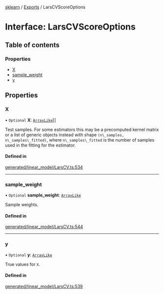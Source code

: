 [sklearn](../readme.md) / [Exports](../modules.md) / LarsCVScoreOptions

# Interface: LarsCVScoreOptions

## Table of contents

### Properties

- [X](LarsCVScoreOptions.md#x)
- [sample\_weight](LarsCVScoreOptions.md#sample_weight)
- [y](LarsCVScoreOptions.md#y)

## Properties

### X

• `Optional` **X**: [`ArrayLike`](../modules.md#arraylike)[]

Test samples. For some estimators this may be a precomputed kernel matrix or a list of generic objects instead with shape `(n\_samples, n\_samples\_fitted)`, where `n\_samples\_fitted` is the number of samples used in the fitting for the estimator.

#### Defined in

[generated/linear_model/LarsCV.ts:534](https://github.com/transitive-bullshit/scikit-learn-ts/blob/367336a/packages/sklearn/src/generated/linear_model/LarsCV.ts#L534)

___

### sample\_weight

• `Optional` **sample\_weight**: [`ArrayLike`](../modules.md#arraylike)

Sample weights.

#### Defined in

[generated/linear_model/LarsCV.ts:544](https://github.com/transitive-bullshit/scikit-learn-ts/blob/367336a/packages/sklearn/src/generated/linear_model/LarsCV.ts#L544)

___

### y

• `Optional` **y**: [`ArrayLike`](../modules.md#arraylike)

True values for `X`.

#### Defined in

[generated/linear_model/LarsCV.ts:539](https://github.com/transitive-bullshit/scikit-learn-ts/blob/367336a/packages/sklearn/src/generated/linear_model/LarsCV.ts#L539)
